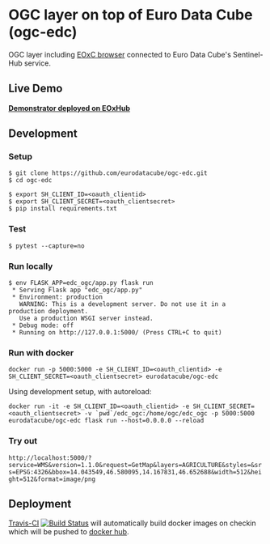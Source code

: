 # OGC layer on top of Euro Data Cube (ogc-edc)

OGC layer including [EOxC browser](https://github.com/eoxc/eoxc) connected to Euro Data Cube's Sentinel-Hub service.

## Live Demo
[**Demonstrator deployed on EOxHub**](https://ogc-0652eab6-e5d0-11e9-a359-2a2ae2dbcce4.edc.hub.eox.at)

## Development

### Setup

```
$ git clone https://github.com/eurodatacube/ogc-edc.git
$ cd ogc-edc

$ export SH_CLIENT_ID=<oauth_clientid>
$ export SH_CLIENT_SECRET=<oauth_clientsecret>
$ pip install requirements.txt
```

### Test

```
$ pytest --capture=no
```

### Run locally

```
$ env FLASK_APP=edc_ogc/app.py flask run
 * Serving Flask app "edc_ogc/app.py"
 * Environment: production
   WARNING: This is a development server. Do not use it in a production deployment.
   Use a production WSGI server instead.
 * Debug mode: off
 * Running on http://127.0.0.1:5000/ (Press CTRL+C to quit)
```

### Run with docker

```
docker run -p 5000:5000 -e SH_CLIENT_ID=<oauth_clientid> -e SH_CLIENT_SECRET=<oauth_clientsecret> eurodatacube/ogc-edc
```

Using development setup, with autoreload:

```
docker run -it -e SH_CLIENT_ID=<oauth_clientid> -e SH_CLIENT_SECRET=<oauth_clientsecret> -v `pwd`/edc_ogc:/home/ogc/edc_ogc -p 5000:5000 eurodatacube/ogc-edc flask run --host=0.0.0.0 --reload
```

### Try out

`http://localhost:5000/?service=WMS&version=1.1.0&request=GetMap&layers=AGRICULTURE&styles=&srs=EPSG:4326&bbox=14.043549,46.580095,14.167831,46.652688&width=512&height=512&format=image/png`

## Deployment

[Travis-CI](https://travis-ci.org/eurodatacube/ogc-edc) [![Build Status](https://travis-ci.org/eurodatacube/ogc-edc.svg?branch=master)](https://travis-ci.org/eurodatacube/ogc-edc) will automatically build docker images on checkin which will be pushed to [docker hub](https://hub.docker.com/r/eurodatacube/ogc-edc).
